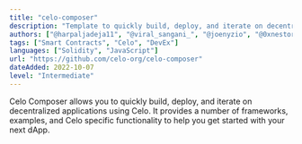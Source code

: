 ```yaml
---
title: "celo-composer"
description: "Template to quickly build, deploy, and iterate on decentralized applications on Celo Blockchain."
authors: ["@harpaljadeja11", "@viral_sangani_", "@joenyzio", "@0xnestor"]
tags: ["Smart Contracts", "Celo", "DevEx"]
languages: ["Solidity", "JavaScript"]
url: "https://github.com/celo-org/celo-composer"
dateAdded: 2022-10-07
level: "Intermediate"
---
```

Celo Composer allows you to quickly build, deploy, and iterate on decentralized applications using Celo. It provides a number of frameworks, examples, and Celo specific functionality to help you get started with your next dApp.
